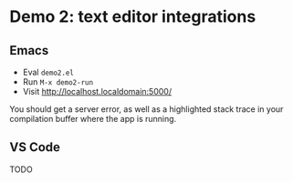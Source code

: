 # Demo 2: text editor integrations

## Emacs

- Eval `demo2.el`
- Run `M-x demo2-run`
- Visit http://localhost.localdomain:5000/

You should get a server error, as well as a highlighted stack trace in your
compilation buffer where the app is running.

## VS Code

TODO
